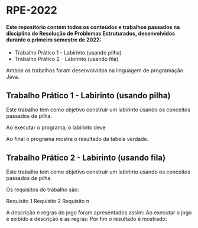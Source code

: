# RPE-2022
#### Este repositório contém todos os conteúdos e trabalhos passados na disciplina de Resolução de Problemas Estruturados, desenvolvidos durante o primeiro semestre de 2022:

- Trabalho Prático 1 - Labirinto (usando pilha)
- Trabalho Prático 2 - Labirinto (usando fila)

Ambos os trabalhos foram desenvolvidos na linguagem de programação Java.

## Trabalho Prático 1 - Labirinto (usando pilha)
Este trabalho tem como objetivo construir um labirinto usando os conceitos passados de pilha.


Ao executar o programa, o labirinto deve 





Ao final o programa mostra o resultado da tabela verdade.

## Trabalho Prático 2 - Labirinto (usando fila)
Este trabalho tem como objetivo construir um labirinto usando os conceitos passados de pilha.


Os requisitos do trabalho são:

Requisito 1
Requisito 2
Requisito n

A descrição e regras do jogo foram apresentados assim: 
Ao executar o jogo é exibido a descrição e as regras: 
Por fim o resultado é mostrado: 
